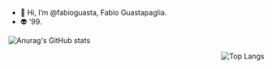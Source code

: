 - 👋 Hi, I’m @fabioguasta, Fabio Guastapaglia. 
- 👽 '99.

<span align="left">
 
![Anurag's GitHub stats](https://github-readme-stats.vercel.app/api?username=fabioguasta&show_icons=true&theme=tokyonight&hide_rank=true)

 </span>
 <span align="right">

 ![Top Langs](https://github-readme-stats.vercel.app/api/top-langs/?username=fabioguasta&theme=tokyonight)</span>

</span>
